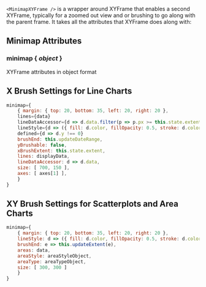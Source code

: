 `<MinimapXYFrame />` is a wrapper around XYFrame that enables a second XYFrame, typically for a zoomed out view and or brushing to go along with the parent frame. It takes all the attributes that XYFrame does along with:

## Minimap Attributes

### minimap { _object_ }
XYFrame attributes in object format

## X Brush Settings for Line Charts
```js
minimap={
    { margin: { top: 20, bottom: 35, left: 20, right: 20 },
    lines={data}
    lineDataAccessor={d => d.data.filter(p => p.px >= this.state.extent[0] && p.px <= this.state.extent[1])}
    lineStyle={d => ({ fill: d.color, fillOpacity: 0.5, stroke: d.color, strokeWidth: '3px' })}
    defined={d => d.y !== 0}
    brushEnd: this.updateDateRange,
    yBrushable: false,
    xBrushExtent: this.state.extent,
    lines: displayData,
    lineDataAccessor: d => d.data,
    size: [ 700, 150 ],
    axes: [ axes[1] ],
    }
}
```

## XY Brush Settings for Scatterplots and Area Charts
```js
minimap={
    { margin: { top: 20, bottom: 35, left: 20, right: 20 },
    lineStyle: d => ({ fill: d.color, fillOpacity: 0.5, stroke: d.color }),
    brushEnd: e => this.updateExtent(e),
    areas: data,
    areaStyle: areaStyleObject,
    areaType: areaTypeObject,
    size: [ 300, 300 ]
    }
}
```